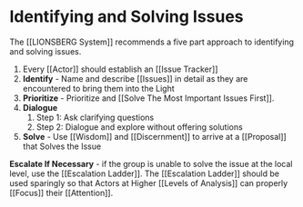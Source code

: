 # Identifying and Solving Issues 

The [[LIONSBERG System]] recommends a five part approach to identifying and solving issues. 

1. Every [[Actor]] should establish an [[Issue Tracker]]    
2. **Identify** - Name and describe [[Issues]] in detail as they are encountered to bring them into the Light  
3. **Prioritize** - Prioritize and [[Solve The Most Important Issues First]]. 
4. **Dialogue** 
	1. Step 1: Ask clarifying questions 
	2. Step 2: Dialogue and explore without offering solutions 
5. **Solve** - Use [[Wisdom]] and [[Discernment]] to arrive at a [[Proposal]] that Solves the Issue  

**Escalate If Necessary** - if the group is unable to solve the issue at the local level, use the [[Escalation Ladder]]. The [[Escalation Ladder]] should be used sparingly so that Actors at Higher [[Levels of Analysis]] can properly [[Focus]] their [[Attention]].   
